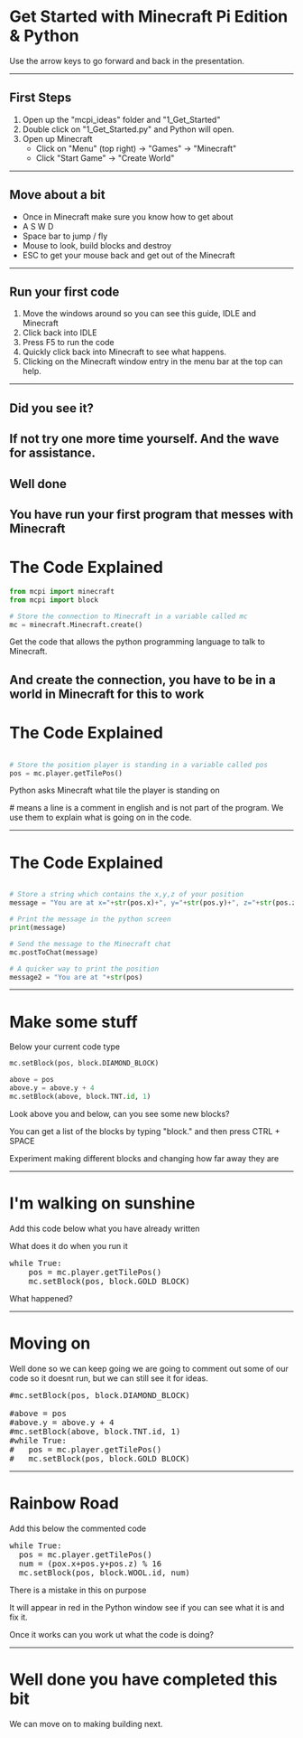 # Get Started with Minecraft Pi Edition & Python

Use the arrow keys to go forward and back in the presentation.

---
## First Steps

1. Open up the "mcpi_ideas" folder and "1_Get_Started"
1. Double click on "1_Get_Started.py" and Python will open.
1. Open up Minecraft
   * Click on "Menu" (top right) -> "Games" -> "Minecraft"
   * Click "Start Game" -> "Create World"
---
## Move about a bit

* Once in Minecraft make sure you know how to get about
* A S W D
* Space bar to jump / fly
* Mouse to look, build blocks and destroy
* ESC to get your mouse back and get out of the Minecraft 

---

## Run your first code

1. Move the windows around so you can see this guide, IDLE and Minecraft
1. Click back into IDLE
1. Press F5 to run the code 
1. Quickly click back into Minecraft to see what happens.
1. Clicking on the Minecraft window entry in the menu bar at the top can help.
---

## Did you see it?

If not try one more time yourself. 
And the wave for assistance.
---


## Well done

You have run your first program that messes with Minecraft
---

# The Code Explained

```python
from mcpi import minecraft
from mcpi import block

# Store the connection to Minecraft in a variable called mc
mc = minecraft.Minecraft.create()
```

Get the code that allows the python programming language to talk to Minecraft.

And create the connection, you have to be in a world in Minecraft for this to work
---
 

# The Code Explained


```python

# Store the position player is standing in a variable called pos 
pos = mc.player.getTilePos() 
```
Python asks Minecraft what tile the player is standing on

\# means a line is a comment in english and is not part of the program.
 We use them to explain what is going on in the code.

---


# The Code Explained


```python

# Store a string which contains the x,y,z of your position
message = "You are at x="+str(pos.x)+", y="+str(pos.y)+", z="+str(pos.z)

# Print the message in the python screen
print(message)

# Send the message to the Minecraft chat
mc.postToChat(message)

# A quicker way to print the position
message2 = "You are at "+str(pos)
```

---

# Make some stuff
Below your current code type

```python
mc.setBlock(pos, block.DIAMOND_BLOCK)

above = pos
above.y = above.y + 4
mc.setBlock(above, block.TNT.id, 1)
```
Look above you and below, can you see some new blocks?

You can get a list of the blocks by typing "block." and then press CTRL + SPACE

Experiment making different blocks and changing how far away they are

---
# I'm walking on sunshine
Add this code below what you have already written

What does it do when you run it

<pre class="python hljs remark-code">
while True:
	pos = mc.player.getTilePos() 
	mc.setBlock(pos, block.GOLD_BLOCK)
</pre>

What happened?

---
# Moving on

Well done so we can keep going we are going to comment out some of our code so it doesnt run, but we can still see it for ideas.

<pre class="python hljs remark-code">
#mc.setBlock(pos, block.DIAMOND_BLOCK)

#above = pos
#above.y = above.y + 4
#mc.setBlock(above, block.TNT.id, 1)
#while True:
#	pos = mc.player.getTilePos() 
#	mc.setBlock(pos, block.GOLD_BLOCK)
</pre>

---

# Rainbow Road

Add this below the commented code

<pre class="python hljs remark-code">
while True:
  pos = mc.player.getTilePos() 
  num = (pox.x+pos.y+pos.z) % 16
  mc.setBlock(pos, block.WOOL.id, num)
</pre>

There is a mistake in this on purpose

It will appear in red in the Python window see if you can see what it is and fix it.

Once it works can you work ut what the code is doing?

---
# Well done you have completed this bit
We can move on to making building next.



